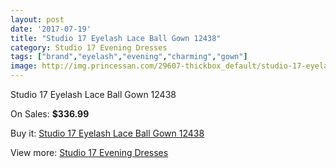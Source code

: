 ```yaml
---
layout: post
date: '2017-07-19'
title: "Studio 17 Eyelash Lace Ball Gown 12438"
category: Studio 17 Evening Dresses
tags: ["brand","eyelash","evening","charming","gown"]
image: http://img.princessan.com/29607-thickbox_default/studio-17-eyelash-lace-ball-gown-12438.jpg
---
```

Studio 17 Eyelash Lace Ball Gown 12438

On Sales: **$336.99**
<a href="https://www.princessan.com/en/13533-studio-17-eyelash-lace-ball-gown-12438.html"><amp-img layout="responsive" width="600" height="600" src="//img.princessan.com/29607-thickbox_default/studio-17-eyelash-lace-ball-gown-12438.jpg" alt="Studio 17 Eyelash Lace Ball Gown 12438 0" /></a>

Buy it: [Studio 17 Eyelash Lace Ball Gown 12438](https://www.princessan.com/en/13533-studio-17-eyelash-lace-ball-gown-12438.html "Studio 17 Eyelash Lace Ball Gown 12438")

View more: [Studio 17 Evening Dresses](https://www.princessan.com/en/99- "Studio 17 Evening Dresses")